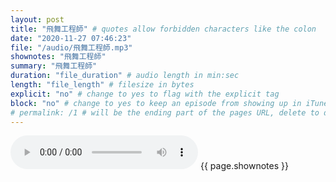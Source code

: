 ```yaml
---
layout: post
title: "飛舞工程師" # quotes allow forbidden characters like the colon
date: "2020-11-27 07:46:23"
file: "/audio/飛舞工程師.mp3"
shownotes: "飛舞工程師"
summary: "飛舞工程師"
duration: "file_duration" # audio length in min:sec
length: "file_length" # filesize in bytes
explicit: "no" # change to yes to flag with the explicit tag
block: "no" # change to yes to keep an episode from showing up in iTunes
# permalink: /1 # will be the ending part of the pages URL, delete to default to the title
---
```


<audio controls>
<source src="{{site.url}}{{site.baseurl}}{{ page.file }}" type="audio/x-mp3">
Your browser does not support the audio element.
</audio>
{{ page.shownotes }}
